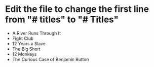 # Edit the file to change the first line from "# titles" to "# Titles"

- A River Runs Through It
- Fight Club
- 12 Years a Slave
- The Big Short
- 12 Monkeys
- The Curious Case of Benjamin Button